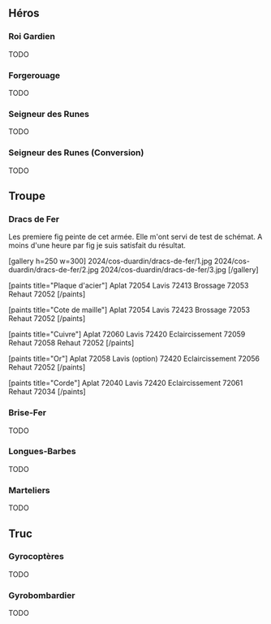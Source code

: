 


## Héros
### Roi Gardien
TODO

### Forgerouage
TODO

### Seigneur des Runes
TODO

### Seigneur des Runes (Conversion)
TODO

## Troupe
### Dracs de Fer
Les premiere fig peinte de cet armée. Elle m'ont servi de test de schémat. A moins d'une heure par fig je suis satisfait du résultat.

[gallery h=250 w=300]
2024/cos-duardin/dracs-de-fer/1.jpg
2024/cos-duardin/dracs-de-fer/2.jpg
2024/cos-duardin/dracs-de-fer/3.jpg
[/gallery]

[paints title="Plaque d'acier"]
Aplat	72054
Lavis	72413
Brossage	72053
Rehaut	72052
[/paints]

[paints title="Cote de maille"]
Aplat	72054
Lavis	72423
Brossage	72053
Rehaut	72052
[/paints]

[paints title="Cuivre"]
Aplat	72060
Lavis	72420
Eclaircissement	72059
Rehaut	72058
Rehaut	72052
[/paints]

[paints title="Or"]
Aplat	72058
Lavis (option)	72420
Eclaircissement	72056
Rehaut	72052
[/paints]


[paints title="Corde"]
Aplat	72040
Lavis	72420
Eclaircissement	72061
Rehaut	72034
[/paints]

### Brise-Fer
TODO

### Longues-Barbes
TODO

### Marteliers
TODO

## Truc
### Gyrocoptères
TODO

### Gyrobombardier
TODO

